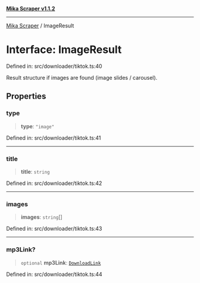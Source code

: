 [**Mika Scraper v1.1.2**](../README.md)

***

[Mika Scraper](../README.md) / ImageResult

# Interface: ImageResult

Defined in: src/downloader/tiktok.ts:40

Result structure if images are found (image slides / carousel).

## Properties

### type

> **type**: `"image"`

Defined in: src/downloader/tiktok.ts:41

***

### title

> **title**: `string`

Defined in: src/downloader/tiktok.ts:42

***

### images

> **images**: `string`[]

Defined in: src/downloader/tiktok.ts:43

***

### mp3Link?

> `optional` **mp3Link**: [`DownloadLink`](DownloadLink.md)

Defined in: src/downloader/tiktok.ts:44
